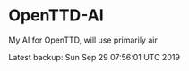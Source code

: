 # OpenTTD-AI
My AI for OpenTTD, will use primarily air

Latest backup: Sun Sep 29 07:56:01 UTC 2019
